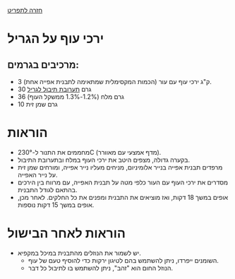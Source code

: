 [חזרה לתפריט](../index.MD)

# ירכי עוף על הגריל

## מרכיבים בגרמים:
* 3 ק"ג ירכי עוף עם עור (הכמות המקסימלית שמתאימה לתבנית אפייה אחת).
* 30 גרם [תערובת תיבול לגריל](./grill_rub.MD)
* 36 גרם מלח (1.2%-1.3% ממשקל העוף)
* 10 גרם שמן זית

# הוראות
* מחממים את התנור ל-230°C (מדף אמצעי עם מאוורר).
* בקערה גדולה, מצפים היטב את ירכי העוף במלח ובתערובת התיבול.
* מרפדים תבנית אפייה בנייר אלומיניום, מניחים מעליו נייר אפייה, ומורחים שמן זית על נייר האפייה.
* מסדרים את ירכי העוף עם העור כלפי מטה על תבנית האפייה, עם מרווח בין הירכים בהתאם לגודל התבנית.
* אופים במשך 18 דקות, ואז מוציאים את התבנית ומפנים את כל החלקים. לאחר מכן, אופים במשך 15 דקות נוספות.

# הוראות לאחר הבישול
* יש לשמור את הנוזלים מהתבנית במיכל במקפיא.
  * השומנים ייפרדו, ניתן להשתמש בהם לטיגון ירקות כדי להוסיף טעם של עוף.
  * הנוזל החום הוא "זהב", ניתן להשתמש בו לתיבול כל דבר.
